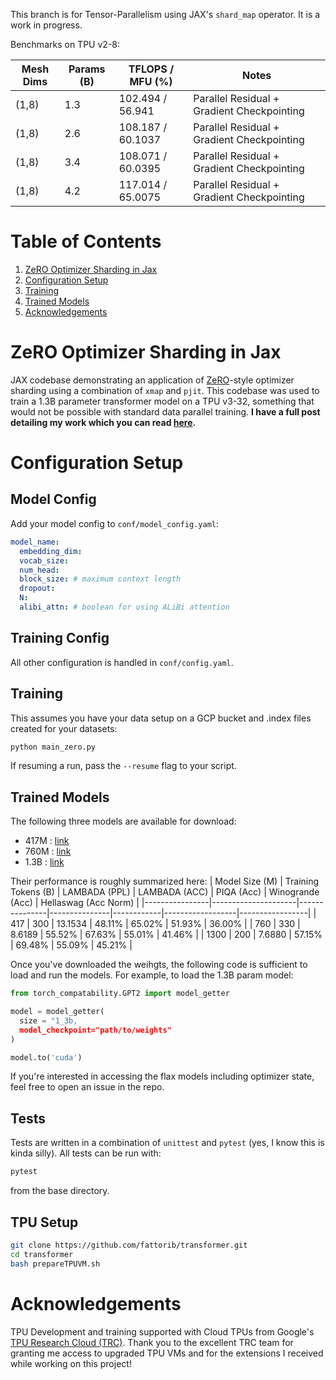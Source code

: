 This branch is for Tensor-Parallelism using JAX's ```shard_map``` operator. It is a work in progress.

Benchmarks on TPU v2-8:

| Mesh Dims | Params (B) | TFLOPS / MFU (%)  | Notes                                      |
|-----------|------------|-------------------|--------------------------------------------|
| (1,8)     | 1.3        | 102.494 / 56.941  | Parallel Residual + Gradient Checkpointing |
| (1,8)     | 2.6        | 108.187 / 60.1037 | Parallel Residual + Gradient Checkpointing |
| (1,8)     | 3.4        | 108.071 / 60.0395 | Parallel Residual + Gradient Checkpointing |
| (1,8)     | 4.2        | 117.014 / 65.0075 | Parallel Residual + Gradient Checkpointing |

# Table of Contents

1. [ZeRO Optimizer Sharding in Jax](#zero-optimizer-sharding-in-jax)
2. [Configuration Setup](#configuration-setup)
3. [Training](#training)
4. [Trained Models](#trained-models)
5. [Acknowledgements](#acknowledgements)

# ZeRO Optimizer Sharding in Jax

JAX codebase demonstrating an application of [ZeRO](https://arxiv.org/abs/1910.02054)-style optimizer sharding using a combination of ```xmap``` and ```pjit```. This codebase was used to train a 1.3B parameter transformer model on a TPU v3-32, something that would not be possible with standard data parallel training. **I have a full post detailing my work which you can read [here](https://fattorib.github.io/blog/2023/jax-pmap/).**

# Configuration Setup

## Model Config

Add your model config to ```conf/model_config.yaml```:

```yaml
model_name:
  embedding_dim: 
  vocab_size: 
  num_head: 
  block_size: # maximum context length 
  dropout: 
  N: 
  alibi_attn: # boolean for using ALiBi attention 
```

## Training Config

All other configuration is handled in ```conf/config.yaml```.

## Training

This assumes you have your data setup on a GCP bucket and .index files created for your datasets:

```bash
python main_zero.py
```

If resuming a run, pass the ```--resume``` flag to your script.

## Trained Models

The following three models are available for download:

- 417M : [link](https://storage.googleapis.com/bfattori_public/torch_weights/gpt_417m.pth)
- 760M : [link](https://storage.googleapis.com/bfattori_public/torch_weights/gpt_760m.pth)
- 1.3B : [link](https://storage.googleapis.com/bfattori_public/torch_weights/gpt_1_3B.pth)

Their performance is roughly summarized here:
| Model Size (M) | Training Tokens (B) | LAMBADA (PPL) | LAMBADA (ACC) | PIQA (Acc) | Winogrande (Acc) | Hellaswag (Acc Norm) |
|----------------|---------------------|---------------|---------------|------------|------------------|-----------------|
| 417            | 300                 | 13.1534       | 48.11%        | 65.02%     | 51.93%           | 36.00%          |
| 760            | 330                 | 8.6189        | 55.52%        | 67.63%     | 55.01%           | 41.46%          |
| 1300           | 200                 | 7.6880        | 57.15%        | 69.48%     | 55.09%           | 45.21%          |

Once you've downloaded the weihgts, the following code is sufficient to load and run the models. For example, to load the 1.3B param model:

```python
from torch_compatability.GPT2 import model_getter

model = model_getter(
  size = "1_3b, 
  model_checkpoint="path/to/weights"
)

model.to('cuda')
```

If you're interested in accessing the flax models including optimizer state, feel free to open an issue in the repo. 

## Tests

Tests are written in a combination of ```unittest``` and ```pytest``` (yes, I know this is kinda silly). All tests can be run with:
```bash
pytest
```
from the base directory.

## TPU Setup

```bash
git clone https://github.com/fattorib/transformer.git
cd transformer 
bash prepareTPUVM.sh
```

# Acknowledgements

TPU Development and training supported with Cloud TPUs from Google's [TPU Research Cloud (TRC)](https://sites.research.google/trc/about/). Thank you to the excellent TRC team for granting me access to upgraded TPU VMs and for the extensions I received while working on this project! 
